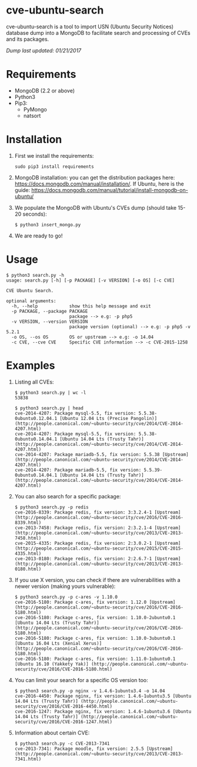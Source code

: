 # cve-ubuntu-search
cve-ubuntu-search is a tool to import USN (Ubuntu Security Notices) database dump into a MongoDB to facilitate search and processing of CVEs and its packages.

*Dump last updated: 01/21/2017*

# Requirements
   * MongoDB (2.2 or above)
   * Python3
   * Pip3:
     * PyMongo
     * natsort

# Installation
1. First we install the requirements:

    ```
    sudo pip3 install requirements
    ```
2. MongoDB installation: you can get the distribution packages here: https://docs.mongodb.com/manual/installation/.
If Ubuntu, here is the guide: https://docs.mongodb.com/manual/tutorial/install-mongodb-on-ubuntu/
3. We populate the MongoDB with Ubuntu's CVEs dump (should take 15-20 seconds):

    ```
    $ python3 insert_mongo.py
    ```
4. We are ready to go!

# Usage
```
$ python3 search.py -h
usage: search.py [-h] [-p PACKAGE] [-v VERSION] [-o OS] [-c CVE]

CVE Ubuntu Search.

optional arguments:
  -h, --help            show this help message and exit
  -p PACKAGE, --package PACKAGE
                        package --> e.g: -p php5
  -v VERSION, --version VERSION
                        package version (optional) --> e.g: -p php5 -v 5.2.1
  -o OS, --os OS        OS or upstream --> e.g: -o 14.04
  -c CVE, --cve CVE     Specific CVE information --> -c CVE-2015-1258
```

# Examples
1. Listing all CVEs:

    ```
    $ python3 search.py | wc -l
    53838
    ```
    ```
    $ python3 search.py | head
    cve-2014-4207: Package mysql-5.5, fix version: 5.5.38-0ubuntu0.12.04.1 [Ubuntu 12.04 Lts (Precise Pangolin)] (http://people.canonical.com/~ubuntu-security/cve/2014/CVE-2014-4207.html)
    cve-2014-4207: Package mysql-5.5, fix version: 5.5.38-0ubuntu0.14.04.1 [Ubuntu 14.04 Lts (Trusty Tahr)] (http://people.canonical.com/~ubuntu-security/cve/2014/CVE-2014-4207.html)
    cve-2014-4207: Package mariadb-5.5, fix version: 5.5.38 [Upstream] (http://people.canonical.com/~ubuntu-security/cve/2014/CVE-2014-4207.html)
    cve-2014-4207: Package mariadb-5.5, fix version: 5.5.39-0ubuntu0.14.04.1 [Ubuntu 14.04 Lts (Trusty Tahr)] (http://people.canonical.com/~ubuntu-security/cve/2014/CVE-2014-4207.html)
    ```
2. You can also search for a specific package:

    ```
    $ python3 search.py -p redis
    cve-2016-8339: Package redis, fix version: 3:3.2.4-1 [Upstream] (http://people.canonical.com/~ubuntu-security/cve/2016/CVE-2016-8339.html)
    cve-2013-7458: Package redis, fix version: 2:3.2.1-4 [Upstream] (http://people.canonical.com/~ubuntu-security/cve/2013/CVE-2013-7458.html)
    cve-2015-4335: Package redis, fix version: 2:3.0.2-1 [Upstream] (http://people.canonical.com/~ubuntu-security/cve/2015/CVE-2015-4335.html)
    cve-2013-0180: Package redis, fix version: 2:2.6.7-1 [Upstream] (http://people.canonical.com/~ubuntu-security/cve/2013/CVE-2013-0180.html)
    ```
3. If you use X version, you can check if there are vulnerabilities with a newer version (making yours vulnerable):

    ```
    $ python3 search.py -p c-ares -v 1.10.0
    cve-2016-5180: Package c-ares, fix version: 1.12.0 [Upstream] (http://people.canonical.com/~ubuntu-security/cve/2016/CVE-2016-5180.html)
    cve-2016-5180: Package c-ares, fix version: 1.10.0-2ubuntu0.1 [Ubuntu 14.04 Lts (Trusty Tahr)] (http://people.canonical.com/~ubuntu-security/cve/2016/CVE-2016-5180.html)
    cve-2016-5180: Package c-ares, fix version: 1.10.0-3ubuntu0.1 [Ubuntu 16.04 Lts (Xenial Xerus)] (http://people.canonical.com/~ubuntu-security/cve/2016/CVE-2016-5180.html)
    cve-2016-5180: Package c-ares, fix version: 1.11.0-1ubuntu0.1 [Ubuntu 16.10 (Yakkety Yak)] (http://people.canonical.com/~ubuntu-security/cve/2016/CVE-2016-5180.html)
    ```
4. You can limit your search for a specific OS version too:

    ```
    $ python3 search.py -p nginx -v 1.4.6-1ubuntu3.4 -o 14.04
    cve-2016-4450: Package nginx, fix version: 1.4.6-1ubuntu3.5 [Ubuntu 14.04 Lts (Trusty Tahr)] (http://people.canonical.com/~ubuntu-security/cve/2016/CVE-2016-4450.html)
    cve-2016-1247: Package nginx, fix version: 1.4.6-1ubuntu3.6 [Ubuntu 14.04 Lts (Trusty Tahr)] (http://people.canonical.com/~ubuntu-security/cve/2016/CVE-2016-1247.html)
    ```
5. Information about certain CVE:

    ```
    $ python3 search.py -c CVE-2013-7341
    cve-2013-7341: Package moodle, fix version: 2.5.5 [Upstream] (http://people.canonical.com/~ubuntu-security/cve/2013/CVE-2013-7341.html)

    ```
